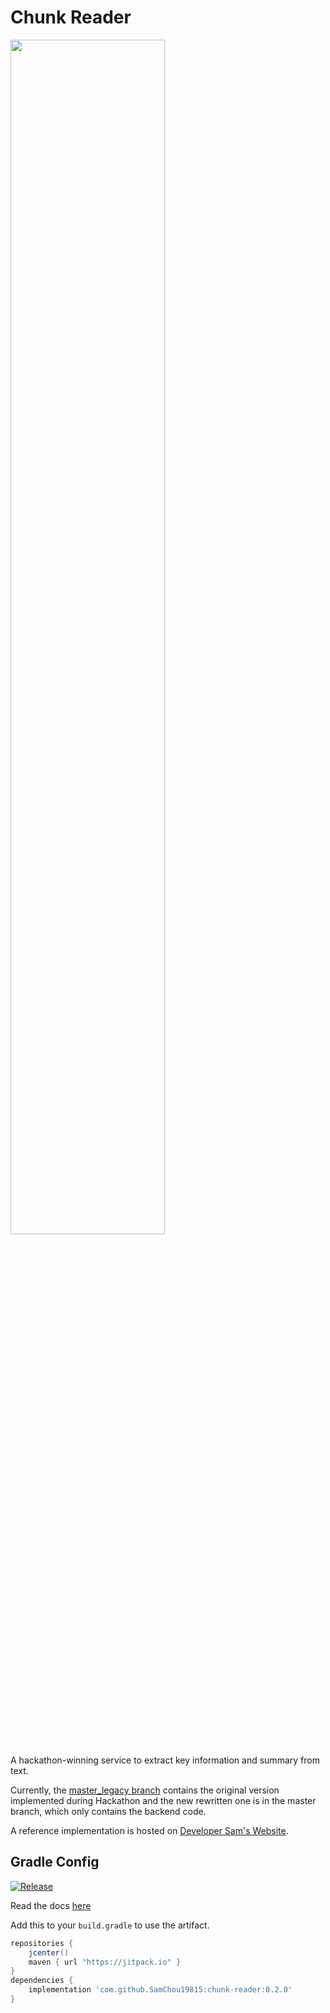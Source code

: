 # Chunk Reader

<img src="https://developersam.com/assets/app-icons/chunk-reader.png" width="70%"/>

A hackathon-winning service to extract key information and summary from text.

Currently, the 
[master_legacy branch](https://github.com/SamChou19815/chunk-reader/tree/master_legacy) contains the
original version implemented during Hackathon and the new rewritten one is in the master branch, 
which only contains the backend code.

A reference implementation is hosted on 
[Developer Sam's Website](https://developersam.com/playground/chunk-reader).

## Gradle Config

[![Release](https://jitpack.io/v/SamChou19815/chunk-reader.svg)](https://jitpack.io/#SamChou19815/chunk-reader)

Read the docs [here](https://docs.developersam.com/chunk-reader/)

Add this to your `build.gradle` to use the artifact.

```groovy
repositories {
    jcenter()
    maven { url "https://jitpack.io" }
}
dependencies {
    implementation 'com.github.SamChou19815:chunk-reader:0.2.0'
}
```
